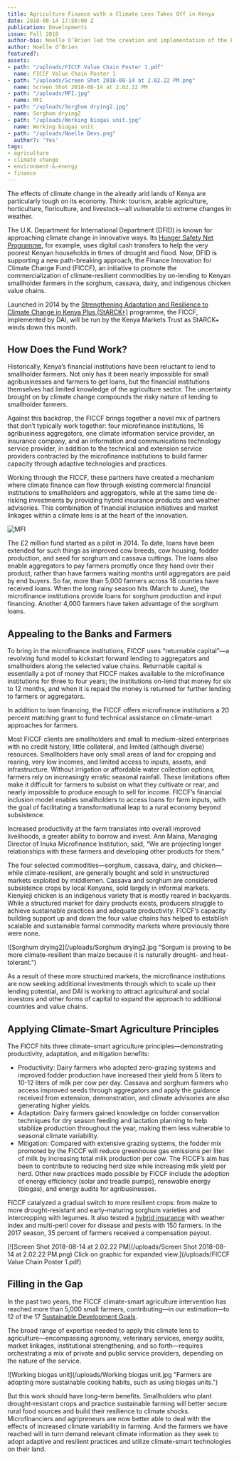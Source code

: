 ```yaml
---
title: Agriculture Finance with a Climate Lens Takes Off in Kenya
date: 2018-08-14 17:50:00 Z
publication: Developments
issue: Fall 2018
author-bio: Noelle O’Brien led the creation and implementation of the Fund.
author: Noelle O’Brien
featured?: 
assets:
- path: "/uploads/FICCF Value Chain Poster 1.pdf"
  name: FICCF Value Chain Poster 1
- path: "/uploads/Screen Shot 2018-08-14 at 2.02.22 PM.png"
  name: Screen Shot 2018-08-14 at 2.02.22 PM
- path: "/uploads/MFI.jpg"
  name: MFI
- path: "/uploads/Sorghum drying2.jpg"
  name: Sorghum drying2
- path: "/uploads/Working biogas unit.jpg"
  name: Working biogas unit
- path: "/uploads/Noelle Devs.png"
  author?: 'Yes'
tags:
- agriculture
- climate change
- environment-&-energy
- finance
---
```


The effects of climate change in the already arid lands of Kenya are particularly tough on its economy. Think: tourism, arable agriculture, horticulture, floriculture, and livestock—all vulnerable to extreme changes in weather.





The U.K. Department for International Department (DFID) is known for approaching climate change in innovative ways. Its [Hunger Safety Net Programme](https://www.dai.com/our-work/projects/kenya-hunger-safety-net-programme-phase-2-hsnp2), for example, uses digital cash transfers to help the very poorest Kenyan households in times of drought and flood. Now, DFID is supporting a new path-breaking approach, the Finance Innovation for Climate Change Fund (FICCF), an initiative to promote the commercialization of climate-resilient commodities by on-lending to Kenyan smallholder farmers in the sorghum, cassava, dairy, and indigenous chicken value chains.

Launched in 2014 by the [Strengthening Adaptation and Resilience to Climate Change in Kenya Plus (StARCK+)](https://www.dai.com/our-work/projects/kenya-strengthening-adaptation-and-resilience-climate-change-kenya-plus-starck) programme, the FICCF, implemented by DAI, will be run by the Kenya Markets Trust as StARCK+ winds down this month.

## How Does the Fund Work?

Historically, Kenya’s financial institutions have been reluctant to lend to smallholder farmers. Not only has it been nearly impossible for small agribusinesses and farmers to get loans, but the financial institutions themselves had limited knowledge of the agriculture sector. The uncertainty brought on by climate change compounds the risky nature of lending to smallholder farmers.  

Against this backdrop, the FICCF brings together a novel mix of partners that don’t typically work together: four microfinance institutions, 16 agribusiness aggregators, one climate information service provider, an insurance company, and an information and communications technology service provider, in addition to the technical and extension service providers contracted by the microfinance institutions to build farmer capacity through adaptive technologies and practices. 

Working through the FICCF, these partners have created a mechanism where climate finance can flow through existing commercial financial institutions to smallholders and aggregators, while at the same time de-risking investments by providing hybrid insurance products and weather advisories. This combination of financial inclusion initiatives and market linkages within a climate lens is at the heart of the innovation.

![MFI](/uploads/MFI.jpg "The financial institutions market their services to smallholder farmers.") 

The £2 million fund started as a pilot in 2014. To date, loans have been extended for such things as improved cow breeds, cow housing, fodder production, and seed for sorghum and cassava cuttings. The loans also enable aggregators to pay farmers promptly once they hand over their product, rather than have farmers waiting months until aggregators are paid by end buyers. So far, more than 5,000 farmers across 18 counties have received loans. When the long rainy season hits (March to June), the microfinance institutions provide loans for sorghum production and input financing. Another 4,000 farmers have taken advantage of the sorghum loans. 

## Appealing to the Banks and Farmers

To bring in the microfinance institutions, FICCF uses “returnable capital”—a revolving fund model to kickstart forward lending to aggregators and smallholders along the selected value chains. Returnable capital is essentially a pot of money that FICCF makes available to the microfinance institutions for three to four years; the institutions on-lend that money for six to 12 months, and when it is repaid the money is returned for further lending to farmers or aggregators.  

In addition to loan financing, the FICCF offers microfinance institutions a 20 percent matching grant to fund technical assistance on climate-smart approaches for farmers.

Most FICCF clients are smallholders and small to medium-sized enterprises with no credit history, little collateral, and limited (although diverse) resources. Smallholders have only small areas of land for cropping and rearing, very low incomes, and limited access to inputs, assets, and infrastructure. Without irrigation or affordable water collection options, farmers rely on increasingly erratic seasonal rainfall. These limitations often make it difficult for farmers to subsist on what they cultivate or rear, and nearly impossible to produce enough to sell for income. FICCF’s financial inclusion model enables smallholders to access loans for farm inputs, with the goal of facilitating a transformational leap to a rural economy beyond subsistence. 

Increased productivity at the farm translates into overall improved livelihoods, a greater ability to borrow and invest. Ann Maina, Managing Director of Inuka Microfinance Institution, said, “We are projecting longer relationships with these farmers and developing other products for them.”  

The four selected commodities—sorghum, cassava, dairy, and chicken—while climate-resilient, are generally bought and sold in unstructured markets exploited by middlemen. Cassava and sorghum are considered subsistence crops by local Kenyans, sold largely in informal markets. Kienyieji chicken is an indigenous variety that is mostly reared in backyards. While a structured market for dairy products exists, producers struggle to achieve sustainable practices and adequate productivity. FICCF’s capacity building support up and down the four value chains has helped to establish scalable and sustainable formal commodity markets where previously there were none. 

![Sorghum drying2](/uploads/Sorghum drying2.jpg "Sorgum is proving to be more climate-resilient than maize because it is naturally drought- and heat-tolerant.") 

As a result of these more structured markets, the microfinance institutions are now seeking additional investments through which to scale up their lending potential, and DAI is working to attract agricultural and social investors and other forms of capital to expand the approach to additional countries and value chains. 

## Applying Climate-Smart Agriculture Principles

The FICCF hits three climate-smart agriculture principles—demonstrating productivity, adaptation, and mitigation benefits:

* Productivity: Dairy farmers who adopted zero-grazing systems and improved fodder production have increased their yield from 5 liters to 10-12 liters of milk per cow per day. Cassava and sorghum farmers who access improved seeds through aggregators and apply the guidance received from extension, demonstration, and climate advisories are also generating higher yields. 
* Adaptation: Dairy farmers gained knowledge on fodder conservation techniques for dry season feeding and lactation planning to help stabilize production throughout the year, making them less vulnerable to seasonal climate variability.
* Mitigation: Compared with extensive grazing systems, the fodder mix promoted by the FICCF will reduce greenhouse gas emissions per liter of milk by increasing total milk production per cow. The FICCF’s aim has been to contribute to reducing herd size while increasing milk yield per herd. Other new practices made possible by FICCF include the adoption of energy efficiency (solar and treadle pumps), renewable energy (biogas), and energy audits for agribusinesses. 

FICCF catalyzed a gradual switch to more resilient crops: from maize to more drought-resistant and early-maturing sorghum varieties and intercropping with legumes. It also tested a [hybrid insurance](https://www.dai.com/news/dfid-project-trials-sorghum-insurance-to-support-climate-resilient-farming-in-kenya) with weather index and multi-peril cover for disease and pests with 150 farmers. In the 2017 season, 35 percent of farmers received a compensation payout. 

[![Screen Shot 2018-08-14 at 2.02.22 PM](/uploads/Screen Shot 2018-08-14 at 2.02.22 PM.png) Click on graphic for expanded view.](/uploads/FICCF Value Chain Poster 1.pdf)

## Filling in the Gap

In the past two years, the FICCF climate-smart agriculture intervention has reached more than 5,000 small farmers, contributing—in our estimation—to 12 of the 17 [Sustainable Development Goals](https://sustainabledevelopment.un.org/?menu=1300).
 
The broad range of expertise needed to apply this climate lens to agriculture—encompassing agronomy, veterinary services, energy audits, market linkages, institutional strengthening, and so forth—requires orchestrating a mix of private and public service providers, depending on the nature of the service.

![Working biogas unit](/uploads/Working biogas unit.jpg "Farmers are adopting more sustainable cooking habits, such as using biogas units.") 
 
But this work should have long-term benefits. Smallholders who plant drought-resistant crops and practice sustainable farming will better secure rural food sources and build their resilience to climate shocks. Microfinanciers and agripreneurs are now better able to deal with the effects of increased climate variability in farming. And the farmers we have reached will in turn demand relevant climate information as they seek to adopt adaptive and resilient practices and utilize climate-smart technologies on their land.
